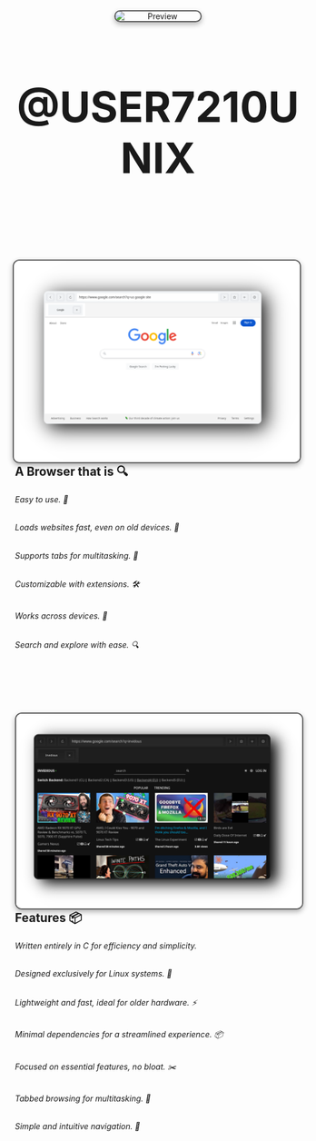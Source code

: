 <div align="center">
  <img src="https://avatars.githubusercontent.com/u/184499117?s=400&u=6c9d96b972df4a7fd9358bbeffcddcb311022091&v=4" align="center" alt="Preview" width="150" style="display: block; margin: 0; border: 2px solid #555; border-radius: 12px; box-shadow: 0 4px 10px rgba(0, 0, 0, 0.3);">
</div>

<div align="center">
  <h2 style="font-size: 74px;">
    <strong>
      <a href="https://user7210unix.github.io/Showcase-website/" style="text-decoration: none; color: inherit;">
        @USER7210UNIX
      </a>
    </strong>
  </h2>
</div>

  <br><br> <!-- Creates extra space -->


<h1>
  <img src="showcase/surf1.png" align="right" alt="Preview" width="550" style="display: inline-block; margin: 0; border: 2px solid #555; border-radius: 12px; box-shadow: 0 4px 10px rgba(0, 0, 0, 0.3);">
</h1>



<div align="left">
  
  ## A Browser that is 🔍
 ###### Easy to use. 🍉
 ###### Loads websites fast, even on old devices. 🚀
 ###### Supports tabs for multitasking. 📑
 ###### Customizable with extensions. 🛠️
 ###### Works across devices. 🔗
 ###### Search and explore with ease. 🔍

  <br><br> <!-- Creates extra space -->
</div>

  <h1>
    <img src="showcase/surf2.png" align="left" alt="Preview" width="550" style="display: inline-block; margin: 0; border: 2px solid #555; border-radius: 12px; box-shadow: 0 4px 10px rgba(0, 0, 0, 0.3);">
  </h1>
</div>

  
  ## Features 📦
 ######   Written entirely in C for efficiency and simplicity.
 ######   Designed exclusively for Linux systems. 🐧
 ######   Lightweight and fast, ideal for older hardware. ⚡
 ######   Minimal dependencies for a streamlined experience. 📦
 ######   Focused on essential features, no bloat. ✂️
 ######   Tabbed browsing for multitasking. 📑
 ######   Simple and intuitive navigation. 🍉
